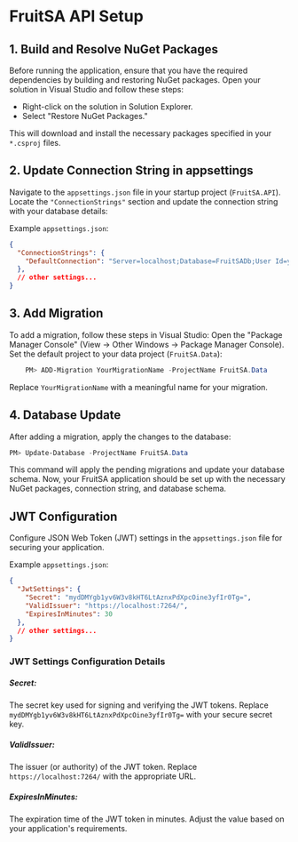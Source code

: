 # FruitSA API Setup

## 1. Build and Resolve NuGet Packages

Before running the application, ensure that you have the required dependencies by building and restoring NuGet packages. Open your solution in Visual Studio and follow these steps:

- Right-click on the solution in Solution Explorer.
- Select "Restore NuGet Packages."

This will download and install the necessary packages specified in your `*.csproj` files.

## 2. Update Connection String in appsettings

Navigate to the `appsettings.json` file in your startup project (`FruitSA.API`). Locate the `"ConnectionStrings"` section and update the connection string with your database details:

Example `appsettings.json`:

```json
{
  "ConnectionStrings": {
    "DefaultConnection": "Server=localhost;Database=FruitSADb;User Id=your_username;Password=your_password;"
  },
  // other settings...
}
```
## 3. Add Migration
To add a migration, follow these steps in Visual Studio:
Open the "Package Manager Console" (View -> Other Windows -> Package Manager Console).
Set the default project to your data project (`FruitSA.Data`):
```powershell
    PM> ADD-Migration YourMigrationName -ProjectName FruitSA.Data
```
Replace `YourMigrationName` with a meaningful name for your migration.

## 4. Database Update
After adding a migration, apply the changes to the database:
```powershell
PM> Update-Database -ProjectName FruitSA.Data
```
This command will apply the pending migrations and update your database schema.
Now, your FruitSA application should be set up with the necessary NuGet packages, connection string, and database schema.

## JWT Configuration

Configure JSON Web Token (JWT) settings in the `appsettings.json` file for securing your application.

Example `appsettings.json`:

```json
{
  "JwtSettings": {
    "Secret": "mydDMYgb1yv6W3v8kHT6LtAznxPdXpcOine3yfIr0Tg=",
    "ValidIssuer": "https://localhost:7264/",
    "ExpiresInMinutes": 30
  },
  // other settings...
}
```
### JWT Settings Configuration Details
##### Secret:
The secret key used for signing and verifying the JWT tokens. Replace
`mydDMYgb1yv6W3v8kHT6LtAznxPdXpcOine3yfIr0Tg=` with your secure secret key.
##### ValidIssuer: 
The issuer (or authority) of the JWT token. Replace `https://localhost:7264/` with the appropriate URL.
##### ExpiresInMinutes: 
The expiration time of the JWT token in minutes. Adjust the value based on your application's requirements.

